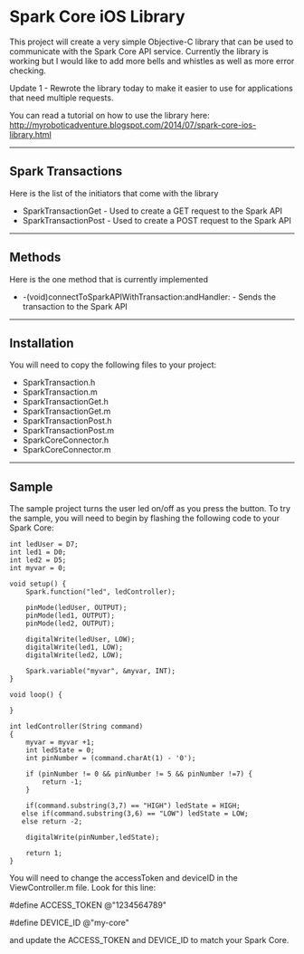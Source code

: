 Spark Core iOS Library
=====================
This project will create a very simple Objective-C library that can be used to communicate with the Spark Core API service.  Currently the library is working but I would like to add more bells and whistles as well as more error checking.  

Update 1  -  Rewrote the library today to make it easier to use for applications that need multiple requests.  

You can read a tutorial on how to use the library here:  http://myroboticadventure.blogspot.com/2014/07/spark-core-ios-library.html 


---------------
## Spark Transactions

Here is the list of the initiators that come with the library

*  SparkTransactionGet - Used to create a GET request to the Spark API
*  SparkTransactionPost - Used to create a POST request to the Spark API

---------------
## Methods

Here is the one method that is currently implemented

*  -(void)connectToSparkAPIWithTransaction:andHandler: - Sends the transaction to the Spark API

---------------
## Installation

You will need to copy the following files to your project:
  - SparkTransaction.h
  - SparkTransaction.m
  - SparkTransactionGet.h
  - SparkTransactionGet.m
  - SparkTransactionPost.h
  - SparkTransactionPost.m
  - SparkCoreConnector.h
  - SparkCoreConnector.m

---------------
## Sample

The sample project turns the user led on/off as you press the button.  To try the sample, you will need to begin by flashing the following code to your Spark Core:

```
int ledUser = D7;
int led1 = D0;
int led2 = D5;
int myvar = 0;

void setup() {
    Spark.function("led", ledController);
    
    pinMode(ledUser, OUTPUT);
    pinMode(led1, OUTPUT);
    pinMode(led2, OUTPUT);
    
    digitalWrite(ledUser, LOW);
    digitalWrite(led1, LOW);
    digitalWrite(led2, LOW);
    
    Spark.variable("myvar", &myvar, INT);
}

void loop() {
    
}

int ledController(String command) 
{
    myvar = myvar +1;
    int ledState = 0;
    int pinNumber = (command.charAt(1) - '0');
    
    if (pinNumber != 0 && pinNumber != 5 && pinNumber !=7) {
        return -1;
    }
    
    if(command.substring(3,7) == "HIGH") ledState = HIGH;
   else if(command.substring(3,6) == "LOW") ledState = LOW;
   else return -2;
    
    digitalWrite(pinNumber,ledState);
    
    return 1;
}
```

You will need to change the accessToken and deviceID in the ViewController.m file.  Look for this line:  


#define ACCESS_TOKEN @"1234564789"  

#define DEVICE_ID @"my-core"  


and update the ACCESS_TOKEN and DEVICE_ID to match your Spark Core.
